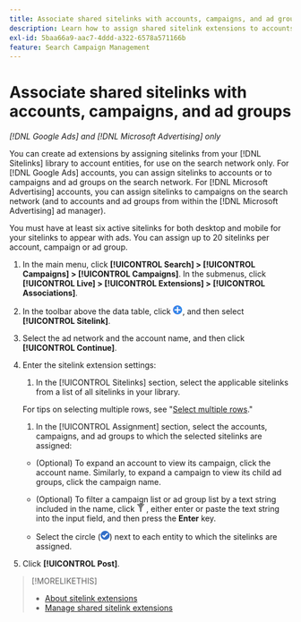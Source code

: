 ```yaml
---
title: Associate shared sitelinks with accounts, campaigns, and ad groups
description: Learn how to assign shared sitelink extensions to accounts, campaigns, and ad groups.
exl-id: 5baa66a9-aac7-4ddd-a322-6578a571166b
feature: Search Campaign Management
---
```

# Associate shared sitelinks with accounts, campaigns, and ad groups 

*[!DNL Google Ads] and [!DNL Microsoft Advertising] only*

You can create ad extensions by assigning sitelinks from your [!DNL Sitelinks] library to account entities, for use on the search network only. For [!DNL Google Ads] accounts, you can assign sitelinks to accounts or to campaigns and ad groups on the search network. For [!DNL Microsoft Advertising] accounts, you can assign sitelinks to campaigns on the search network (and to accounts and ad groups from within the [!DNL Microsoft Advertising] ad manager).

You must have at least six active sitelinks for both desktop and mobile for your sitelinks to appear with ads. You can assign up to 20 sitelinks per account, campaign or ad group.

1. In the main menu, click **[!UICONTROL Search] > [!UICONTROL Campaigns] > [!UICONTROL Campaigns]**. In the submenus, click **[!UICONTROL Live] > [!UICONTROL Extensions] > [!UICONTROL Associations]**.

1. In the toolbar above the data table, click ![Create](/help/search-social-commerce/assets/add.png "Create"), and then select **[!UICONTROL Sitelink]**.

1. Select the ad network and the account name, and then click **[!UICONTROL Continue]**.

1. Enter the sitelink extension settings:
   
   1. In the [!UICONTROL Sitelinks] section, select the applicable sitelinks from a list of all sitelinks in your library.

     For tips on selecting multiple rows, see "[Select multiple rows](/help/search-social-commerce/common-tasks/navigation-editing-selection/multiple-rows-select.md)."

   1. In the [!UICONTROL Assignment] section, select the accounts, campaigns, and ad groups to which the selected sitelinks are assigned:

     * (Optional) To expand an account to view its campaign, click the account name. Similarly, to expand a campaign to view its child ad groups, click the campaign name.

     * (Optional) To filter a campaign list or ad group list by a text string included in the name, click ![Filter](/help/search-social-commerce/assets/filter.png "Filter") , either enter or paste the text string into the input field, and then press the **Enter** key.

     * Select the circle (![Select](/help/search-social-commerce/assets/include.png "Select")) next to each entity to which the sitelinks are assigned.

1. Click **[!UICONTROL Post]**.

>[!MORELIKETHIS]
>
>* [About sitelink extensions](sitelink-extension-about.md)
>* [Manage shared sitelink extensions](sitelink-extension-manage.md)
